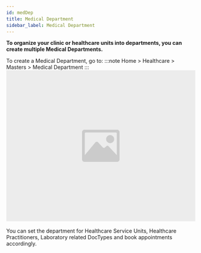 ```yaml
---
id: medDep
title: Medical Department
sidebar_label: Medical Department
---
```


**To organize your clinic or healthcare units into departments, you can create multiple Medical Departments.**

To create a Medical Department, go to:
:::note
Home > Healthcare > Masters > Medical Department
:::
![image](images/image.jpg)

You can set the department for Healthcare Service Units, Healthcare Practitioners, Laboratory related DocTypes and book appointments accordingly.

